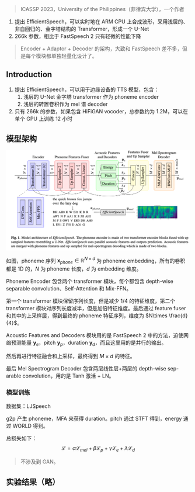 > ICASSP 2023，University of the Philippines（菲律宾大学），一个作者

1. 提出 EfficientSpeech，可以实时地在 ARM CPU 上合成波形，采用浅层的、非自回归的、金字塔结构的 Transformer，形成一个 U-Net
2. 266k 参数，相比于 FastSpeech 2 只有轻微的性能下降

> Encoder + Adaptor + Decoder 的架构，大致和 FastSpeech 差不多，但是每个模块都单独轻量化设计了。

## Introduction

1. 提出 EfficientSpeech，可以用于边缘设备的 TTS 模型，包含：
	1. 浅层的 U-Net 金字塔 transformer 作为 phoneme encoder
	2. 浅层的转置卷积作为 mel 谱 decoder
2. 只有 266k 的参数，如果包含 HiFiGAN vocoder，总参数约为 1.2M，可以在单个 GPU 上训练 12 小时

## 模型架构

![](image/Pasted%20image%2020240106102258.png)

如图，phoneme 序列 $\boldsymbol{x}_{phone}\in\mathbb{R}^{N\times d}$ 为 phoneme embedding，所有的卷积都是 1D 的，$N$ 为 phoneme 长度，$d$ 为 embedding 维度。

Phoneme Encoder 包含两个 transformer 模块，每个都包含 depth-wise separable convolution、Self-Attention 和 Mix-FFN。

第一个 transformer 模块保留序列长度，但是减少 1/4 的特征维度，第二个 transformer 模块对序列长度减半，但是加倍特征维度。最后通过 feature fuser 和其中的上采样层，得到最终的 phoneme 特征序列，维度为 $N\times \frac{d}{4}$。

Acoustic Features and Decoders 模块用的是 FastSpeech 2 中的方法，迫使网络预测能量 $\boldsymbol{y}_e$，pitch $\boldsymbol{y}_p$，duration $\boldsymbol{y}_d$，而且这里用的是并行的输出。

然后再进行特征融合和上采样，最终得到 $M\times d$ 的特征。

最后 Mel Spectrogram Decoder 包含两层线性层+两层的 depth-wise sep-
arable convolution，用的是 Tanh 激活 + LN。

### 模型训练

数据集：LJSpeech

g2p 产生 phoneme，MFA 来获得 duration。pitch 通过 STFT 得到，energy 通过 WORLD 得到。

总损失如下：
$$\mathcal{L}=\alpha\mathcal{L}_{mel}+\beta\mathcal{L}_p+\gamma\mathcal{L}_e+\lambda\mathcal{L}_d$$

> 不涉及到 GAN。

## 实验结果（略）